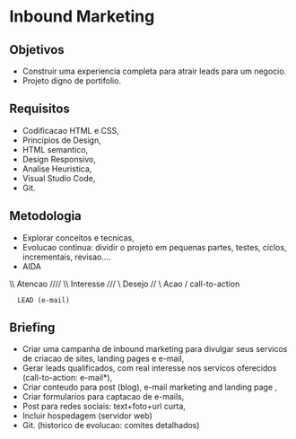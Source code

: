 
# Inbound Marketing

## Objetivos 
 - Construir uma experiencia completa para atrair leads para um negocio.
 - Projeto digno de portifolio.

## Requisitos

 - Codificacao HTML e CSS,
 - Principios de Design,
 - HTML semantico,
 - Design Responsivo,
 - Analise Heuristica,
 - Visual Studio Code,
 - Git.

## Metodologia
 - Explorar conceitos e tecnicas,
 - Evolucao continua: dividir o projeto em pequenas partes, testes, ciclos, incrementais, revisao....
 - AIDA

 \\\\    Atencao   ////
   \\\  Interesse ///
     \\  Desejo  //
       \  Acao  /   call-to-action

      LEAD (e-mail)


## Briefing 
 - Criar uma campanha de inbound marketing para divulgar seus servicos de criacao de sites, landing pages e e-mail,
 - Gerar leads qualificados, com real interesse nos servicos oferecidos (call-to-action: e-mail*),
 - Criar conteudo para post (blog), e-mail marketing and landing page ,
 - Criar formularios para captacao de e-mails,
 - Post para redes sociais: text+foto+url curta,
 - Incluir hospedagem (servidor web)
 - Git. (historico de evolucao: comites detalhados)

